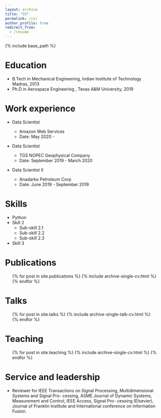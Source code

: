 ```yaml
---
layout: archive
title: "CV"
permalink: /cv/
author_profile: true
redirect_from:
  - /resume
---
```


{% include base_path %}

Education
======
* B.Tech in Mechanical Engineering, Indian Institute of Technology Madras, 2013
* Ph.D in Aerospace Engineering , Texas A&M University, 2019

Work experience
======
* Data Scientist
  * Amazon Web Services
  * Date: May 2020 -
  
* Data Scientist
  * TGS NOPEC Geophysical Company
  * Date: September 2019 - March 2020

* Data Scientist II
  * Anadarko Petroleum Corp
  * Date: June 2019 - September 2019
  
Skills
======
* Python
* Skill 2
  * Sub-skill 2.1
  * Sub-skill 2.2
  * Sub-skill 2.3
* Skill 3

Publications
======
  <ul>{% for post in site.publications %}
    {% include archive-single-cv.html %}
  {% endfor %}</ul>
  
Talks
======
  <ul>{% for post in site.talks %}
    {% include archive-single-talk-cv.html %}
  {% endfor %}</ul>
  
Teaching
======
  <ul>{% for post in site.teaching %}
    {% include archive-single-cv.html %}
  {% endfor %}</ul>
  
Service and leadership
======
* Reviewer for IEEE Transactions on Signal Processing, Multidimensional Systems and Signal Pro-
cessing, ASME Journal of Dynamic Systems, Measurement and Control, IEEE Access, Signal Pro-
cessing (Elsevier), Journal of Franklin Institute and International conference on Information Fusion.
